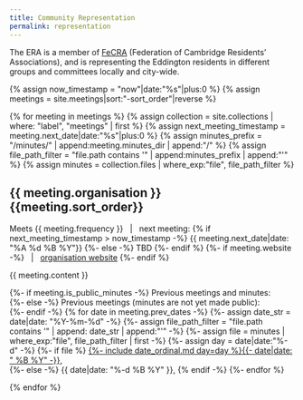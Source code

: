 ```yaml
---
title: Community Representation
permalink: representation
---
```


The ERA is a member of [FeCRA](https://www.fecra.org.uk/) (Federation of Cambridge Residents’ Associations), and is representing the Eddington residents in different groups and committees locally and city-wide.

{% assign now_timestamp = "now"|date:"%s"|plus:0 %}
{% assign meetings = site.meetings|sort:"-sort_order"|reverse %}

{% for meeting in meetings %}
{% assign collection = site.collections | where: "label", "meetings" | first %}
{% assign next_meeting_timestamp = meeting.next_date|date:"%s"|plus:0 %}
{% assign minutes_prefix = "/minutes/" | append:meeting.minutes_dir | append:"/" %}
{% assign file_path_filter = "file.path contains '" | append:minutes_prefix | append:"'" %}
{% assign minutes = collection.files | where_exp:"file", file_path_filter %}

## {{ meeting.organisation }} {{meeting.sort_order}}

Meets {{ meeting.frequency }}
&nbsp; | &nbsp; next meeting:
{% if next_meeting_timestamp > now_timestamp -%}
  {{ meeting.next_date|date: "%A %d %B %Y"}}
{%- else -%}
  TBD
{%- endif %}
{%- if meeting.website -%}
&nbsp; | &nbsp;  [organisation website](meeting.website)
{%- endif %}

{{ meeting.content }}

{%- if meeting.is_public_minutes -%}
Previous meetings and minutes:<br/>
{%- else -%}
Previous meetings (minutes are not yet made public):<br/>
{%- endif -%}
{% for date in meeting.prev_dates -%}
  {%- assign date_str = date|date: "%Y-%m-%d" -%}
  {%- assign file_path_filter = "file.path contains '" | append: date_str | append:"'" -%}
  {%- assign file = minutes | where_exp:"file", file_path_filter | first -%}
  {%- assign day = date|date:"%-d" -%}
  {%- if file %} <a href="{{ file.path }}">{%- include date_ordinal.md day=day %}{{- date|date: " %B %Y" -}}</a>,  
  {%- else -%}
  {{ date|date: "%-d %B %Y"  }},
  {% endif -%}
{%- endfor %}

{% endfor %}
